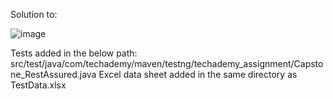 Solution to:

![image](https://github.com/user-attachments/assets/1fa6b38e-56f9-44b1-81ea-ccba178c1074)

Tests added in the below path: src/test/java/com/techademy/maven/testng/techademy_assignment/Capstone_RestAssured.java
Excel data sheet added in the same directory as TestData.xlsx
